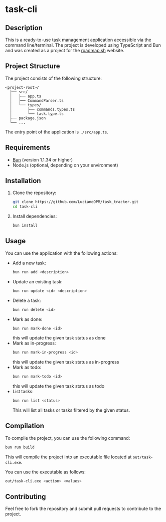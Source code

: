 # task-cli

## Description
This is a ready-to-use task management application accessible via the command line/terminal. The project is developed using TypeScript and Bun and was created as a project for the [roadmap.sh](https://roadmap.sh) website.

## Project Structure
The project consists of the following structure:

```
<project-root>/
  ├── src/
  │   ├── app.ts
  │   ├── CommandParser.ts
  │   └── types/
  │       ├── commands.types.ts
  │       └── task.type.ts
  ├── package.json
  └── ...
```

The entry point of the application is `./src/app.ts`.

## Requirements
- [Bun](https://bun.sh/) (version 1.1.34 or higher)
- Node.js (optional, depending on your environment)

## Installation
1. Clone the repository:
   ```bash
   git clone https://github.com/LucianoOPM/task_tracker.git
   cd task-cli
   ```
2. Install dependencies:
   ```bash
   bun install
   ```

## Usage

You can use the application with the following actions:

- Add a new task:
  ```bash
  bun run add <description>
  ```
- Update an existing task:
  ```bash
  bun run update <id> <description>
  ```
- Delete a task:
  ```bash
  bun run delete <id>
  ```
- Mark as done:
    ``` bash
    bun run mark-done <id>
    ```
    this will update the given task status as done
- Mark as in-progress:
    ``` bash
    bun run mark-in-progress <id>
    ```
    this will update the given task status as in-progress
- Mark as todo:
    ``` bash
    bun run mark-todo <id>
    ```
    this will update the given task status as todo
- List tasks:
  ```bash
  bun run list <status>
  ```
  This will list all tasks or tasks filtered by the given status.

## Compilation

To compile the project, you can use the following command:

```bash
bun run build
```

This will compile the project into an executable file located at `out/task-cli.exe`.

You can use the executable as follows:

```bash
out/task-cli.exe <action> <values>
```

## Contributing
Feel free to fork the repository and submit pull requests to contribute to the project.

